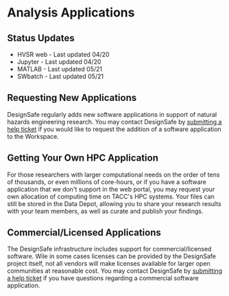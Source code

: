 # Analysis Applications

## Status Updates

<ul>
	<li>HVSR web -  Last updated 04/20</li>
	<li>Jupyter -  Last updated 04/20</li>
	<li>MATLAB - Last updated 05/21</li>
	<li>SWbatch - Last updated 05/21</li>
</ul>

## Requesting New Applications

DesignSafe regularly adds new software applications in support of natural hazards engineering research. You may contact DesignSafe by <a href="/help/new-ticket/">submitting a help ticket</a> if you would like to request the addition of a software application to the Workspace.

## Getting Your Own HPC Application

For those researchers with larger computational needs on the order of tens of thousands, or even millions of core-hours, or if you have a software application that we don't support in the web portal, you may request your own allocation of computing time on TACC's HPC systems. Your files can still be stored in the Data Depot, allowing you to share your research results with your team members, as well as curate and publish your findings.

## Commercial/Licensed Applications

The DesignSafe infrastructure includes support for commercial/licensed software. Wile in some cases licenses can be provided by the DesignSafe project itself, not all vendors will make licenses available for larger open communities at reasonable cost. You may contact DesignSafe by <a href="/help/new-ticket/">submitting a help ticket</a> if you have questions regarding a commercial software application.

